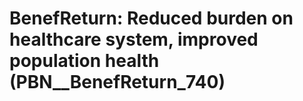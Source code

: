 # BenefReturn: __Reduced burden on healthcare system, improved population health__ (PBN__BenefReturn_740)


